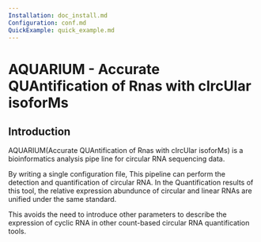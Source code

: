 ```yaml
---
Installation: doc_install.md
Configuration: conf.md
QuickExample: quick_example.md
---
```



# AQUARIUM - Accurate QUAntification of Rnas with cIrcUlar isoforMs

## Introduction

AQUARIUM(Accurate QUAntification of Rnas with cIrcUlar isoforMs) is a bioinformatics analysis pipe line for circular RNA sequencing data.

By writing a single configuration file, This pipeline can perform the detection and quantification of circular RNA. In the Quantification results of this tool, the relative expression abundunce of circular and linear RNAs are unified under the same standard.

This avoids the need to introduce other parameters to describe the expression of cyclic RNA in other count-based circular RNA quantification tools.

